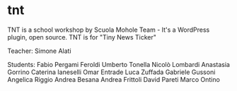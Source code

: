 # tnt
TNT is a school workshop by Scuola Mohole Team - It's a WordPress plugin, open source. TNT is for "Tiny News Ticker"

Teacher:
Simone Alati

Students:
Fabio Pergami Feroldi
Umberto Tonella
Nicolò Lombardi
Anastasia Gorrino
Caterina Ianeselli
Omar Entrade
Luca Zuffada
Gabriele Gussoni
Angelica Riggio
Andrea Besana
Andrea Frittoli
David Pareti
Marco Ontino


